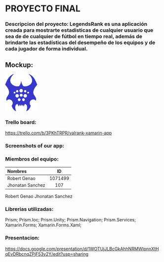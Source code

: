 # **PROYECTO FINAL**

### Descripcion del proyecto: LegendsRank es una aplicación creada para mostrarte estadisticas de cualquier usuario que sea de  de cualquier  de fútbol en tiempo real, además de brindarte las estadísticas del desempeño de los equipos y de cada jugador de forma individual.



## Mockup:

 

![](LegendRank/LegendRank.Android/Resources/drawable/BlueBaron.png)

### Trello board:

https://trello.com/b/3PKhTRPR/valrank-xamarin-app

### Screenshots of our app:





### Miembros del equipo:
| Nombres          | ID          |
| :----            |    :----:   |
| Robert Genao     | 1071499     |
| Jhonatan Sanchez | 107       |

Robert Genao
Jhonatan Sanchez


### Librerias utilizadas:

Prism; Prism.Ioc; Prism.Unity; Prism.Navigation; Prism.Services; Xamarin.Forms; Xamarin.Forms.Xaml;

### Presentacion:

https://docs.google.com/presentation/d/1WOTUjJLBcGkAhhNRMWlpnnXtHqEvDRbcnqZPjF53y2Y/edit?usp=sharing



